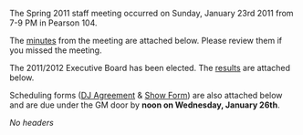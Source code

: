 The Spring 2011 staff meeting occurred on Sunday, January 23rd 2011 from 7-9 PM in Pearson 104.

The [minutes](https://wiki.wmfo.org/@api/deki/files/235/=Spring_2011_Staff_Meeting_Minutes.pdf "Spring 2011 Staff Meeting Minutes.pdf") from the meeting are attached below. Please review them if you missed the meeting.

The 2011/2012 Executive Board has been elected. The [results](https://wiki.wmfo.org/@api/deki/files/236/=WMFO_Spring_2011_Election_Results.pdf "WMFO Spring 2011 Election Results.pdf") are attached below.

Scheduling forms ([DJ Agreement](https://wiki.wmfo.org/@api/deki/files/233/=WMFO_DJ_Agreement_Form.pdf "WMFO DJ Agreement Form.pdf") & [Show Form](https://wiki.wmfo.org/@api/deki/files/234/=WMFO_Show_Scheduling_Form.pdf "WMFO Show Scheduling Form.pdf")) are also attached below and are due under the GM door by **noon on Wednesday, January 26th**.

*No headers*
